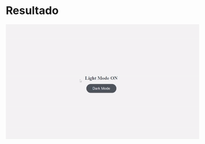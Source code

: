 # Resultado

![interface Instagram](https://github.com/guidolingip1/bootcamp-impulso/blob/master/projeto_dark_mode/resultado.gif)

